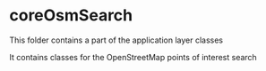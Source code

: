 # coreOsmSearch

This folder contains a part of the application layer classes

It contains classes for the OpenStreetMap points of interest search
